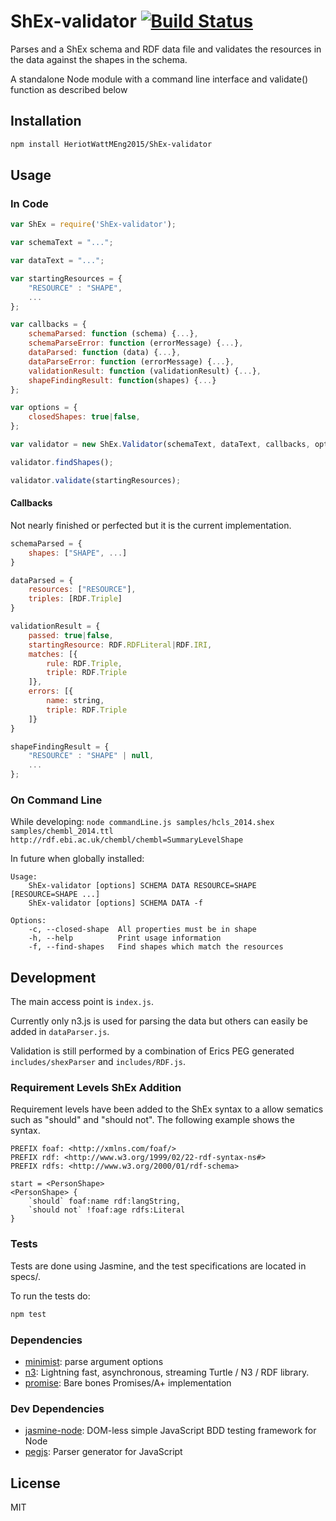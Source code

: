 # ShEx-validator [![Build Status](https://travis-ci.org/HeriotWattMEng2015/ShEx-validator.svg?branch=master)](https://travis-ci.org/HeriotWattMEng2015/ShEx-validator)

Parses and a ShEx schema and RDF data file and validates the resources in the data against the shapes in the schema.

A standalone Node module with a command line interface and validate() function as described below

## Installation

```sh
npm install HeriotWattMEng2015/ShEx-validator
```

## Usage
### In Code
```js
var ShEx = require('ShEx-validator');

var schemaText = "...";

var dataText = "...";

var startingResources = {
    "RESOURCE" : "SHAPE",
    ...
};

var callbacks = {
    schemaParsed: function (schema) {...},
    schemaParseError: function (errorMessage) {...},
    dataParsed: function (data) {...},
    dataParseError: function (errorMessage) {...},
    validationResult: function (validationResult) {...},
    shapeFindingResult: function(shapes) {...}
};

var options = {
    closedShapes: true|false,
};

var validator = new ShEx.Validator(schemaText, dataText, callbacks, options);

validator.findShapes();

validator.validate(startingResources);
```

#### Callbacks
Not nearly finished or perfected but it is the current implementation.

```js
schemaParsed = {
    shapes: ["SHAPE", ...]
}

dataParsed = {
    resources: ["RESOURCE"],
    triples: [RDF.Triple]
}

validationResult = {
    passed: true|false,
    startingResource: RDF.RDFLiteral|RDF.IRI,
    matches: [{
        rule: RDF.Triple,
        triple: RDF.Triple
    ]},
    errors: [{
        name: string,
        triple: RDF.Triple
    ]}
}

shapeFindingResult = {
    "RESOURCE" : "SHAPE" | null,
    ...
};

```

### On Command Line

While developing: `node commandLine.js samples/hcls_2014.shex samples/chembl_2014.ttl  http://rdf.ebi.ac.uk/chembl/chembl=SummaryLevelShape`


In future when globally installed:

<!--- BEGIN USAGE -->
    Usage:
        ShEx-validator [options] SCHEMA DATA RESOURCE=SHAPE [RESOURCE=SHAPE ...]
        ShEx-validator [options] SCHEMA DATA -f

    Options:
        -c, --closed-shape  All properties must be in shape
        -h, --help          Print usage information
        -f, --find-shapes   Find shapes which match the resources
<!--- END USAGE -->

## Development

The main access point is `index.js`.

Currently only n3.js is used for parsing the data but others can easily be added in `dataParser.js`.

Validation is still performed by a combination of Erics PEG generated `includes/shexParser` and `includes/RDF.js`.

### Requirement Levels ShEx Addition

Requirement levels have been added to the ShEx syntax to a allow sematics such as "should" and "should not".
The following example shows the syntax.

```
PREFIX foaf: <http://xmlns.com/foaf/>
PREFIX rdf: <http://www.w3.org/1999/02/22-rdf-syntax-ns#>
PREFIX rdfs: <http://www.w3.org/2000/01/rdf-schema>

start = <PersonShape>
<PersonShape> {
    `should` foaf:name rdf:langString,
    `should not` !foaf:age rdfs:Literal
}
```

### Tests
Tests are done using Jasmine, and the test specifications are located in specs/.

To run the tests do: 
```sh
npm test
```
### Dependencies

- [minimist](https://github.com/substack/minimist): parse argument options
- [n3](https://github.com/RubenVerborgh/N3.js): Lightning fast, asynchronous, streaming Turtle / N3 / RDF library.
- [promise](https://github.com/then/promise): Bare bones Promises/A+ implementation

### Dev Dependencies

- [jasmine-node](https://github.com/mhevery/jasmine-node): DOM-less simple JavaScript BDD testing framework for Node
- [pegjs](https://github.com/dmajda/pegjs): Parser generator for JavaScript

## License

MIT
